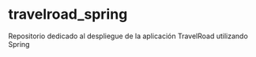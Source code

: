 # travelroad_spring
Repositorio dedicado al despliegue de la aplicación TravelRoad utilizando Spring
